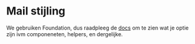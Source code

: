 # Mail stijling

We gebruiken Foundation, dus raadpleeg de [docs](https://get.foundation/emails/docs/global.html) om te zien wat je optie zijn ivm componeneten, helpers, en dergelijke.